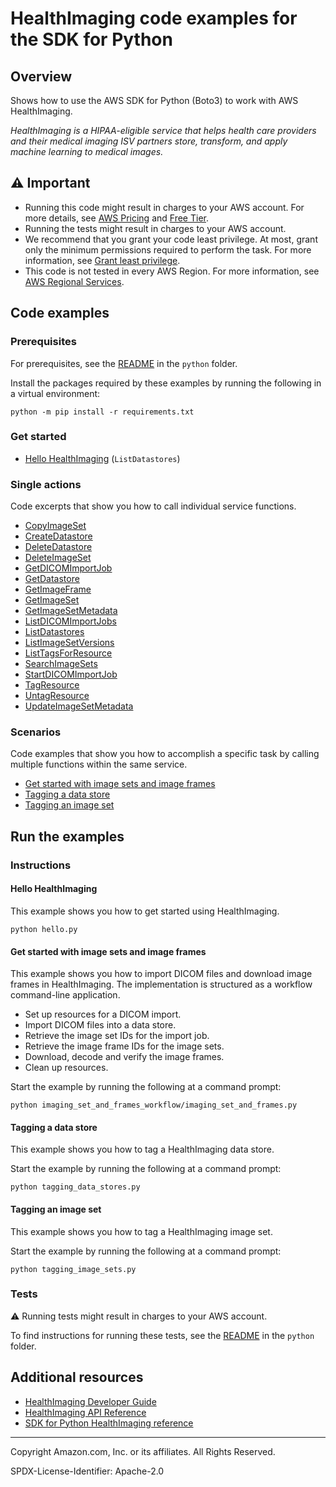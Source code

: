 # HealthImaging code examples for the SDK for Python

## Overview

Shows how to use the AWS SDK for Python (Boto3) to work with AWS HealthImaging.

<!--custom.overview.start-->
<!--custom.overview.end-->

_HealthImaging is a HIPAA-eligible service that helps health care providers and their medical imaging ISV partners store, transform, and apply machine learning to medical images._

## ⚠ Important

* Running this code might result in charges to your AWS account. For more details, see [AWS Pricing](https://aws.amazon.com/pricing/) and [Free Tier](https://aws.amazon.com/free/).
* Running the tests might result in charges to your AWS account.
* We recommend that you grant your code least privilege. At most, grant only the minimum permissions required to perform the task. For more information, see [Grant least privilege](https://docs.aws.amazon.com/IAM/latest/UserGuide/best-practices.html#grant-least-privilege).
* This code is not tested in every AWS Region. For more information, see [AWS Regional Services](https://aws.amazon.com/about-aws/global-infrastructure/regional-product-services).

<!--custom.important.start-->
<!--custom.important.end-->

## Code examples

### Prerequisites

For prerequisites, see the [README](../../README.md#Prerequisites) in the `python` folder.

Install the packages required by these examples by running the following in a virtual environment:

```
python -m pip install -r requirements.txt
```

<!--custom.prerequisites.start-->
<!--custom.prerequisites.end-->

### Get started

- [Hello HealthImaging](imaging_set_and_frames_workflow/hello.py#L4) (`ListDatastores`)


### Single actions

Code excerpts that show you how to call individual service functions.

- [CopyImageSet](medical_imaging_basics.py#L415)
- [CreateDatastore](medical_imaging_basics.py#L31)
- [DeleteDatastore](medical_imaging_basics.py#L104)
- [DeleteImageSet](medical_imaging_basics.py#L466)
- [GetDICOMImportJob](medical_imaging_basics.py#L158)
- [GetDatastore](medical_imaging_basics.py#L54)
- [GetImageFrame](medical_imaging_basics.py#L318)
- [GetImageSet](medical_imaging_basics.py#L241)
- [GetImageSetMetadata](medical_imaging_basics.py#L274)
- [ListDICOMImportJobs](medical_imaging_basics.py#L183)
- [ListDatastores](medical_imaging_basics.py#L79)
- [ListImageSetVersions](medical_imaging_basics.py#L350)
- [ListTagsForResource](medical_imaging_basics.py#L533)
- [SearchImageSets](medical_imaging_basics.py#L211)
- [StartDICOMImportJob](medical_imaging_basics.py#L124)
- [TagResource](medical_imaging_basics.py#L491)
- [UntagResource](medical_imaging_basics.py#L511)
- [UpdateImageSetMetadata](medical_imaging_basics.py#L381)

### Scenarios

Code examples that show you how to accomplish a specific task by calling multiple
functions within the same service.

- [Get started with image sets and image frames](imaging_set_and_frames_workflow/imaging_set_and_frames.py)
- [Tagging a data store](tagging_data_stores.py)
- [Tagging an image set](tagging_image_sets.py)


<!--custom.examples.start-->
<!--custom.examples.end-->

## Run the examples

### Instructions


<!--custom.instructions.start-->
<!--custom.instructions.end-->

#### Hello HealthImaging

This example shows you how to get started using HealthImaging.

```
python hello.py
```


#### Get started with image sets and image frames

This example shows you how to import DICOM files and download image frames in HealthImaging.</para>
 <para>The implementation is structured as a workflow command-line
 application.


- Set up resources for a DICOM import.
- Import DICOM files into a data store.
- Retrieve the image set IDs for the import job.
- Retrieve the image frame IDs for the image sets.
- Download, decode and verify the image frames.
- Clean up resources.

<!--custom.scenario_prereqs.medical-imaging_Scenario_ImageSetsAndFrames.start-->
<!--custom.scenario_prereqs.medical-imaging_Scenario_ImageSetsAndFrames.end-->

Start the example by running the following at a command prompt:

```
python imaging_set_and_frames_workflow/imaging_set_and_frames.py
```


<!--custom.scenarios.medical-imaging_Scenario_ImageSetsAndFrames.start-->
<!--custom.scenarios.medical-imaging_Scenario_ImageSetsAndFrames.end-->

#### Tagging a data store

This example shows you how to tag a HealthImaging data store.


<!--custom.scenario_prereqs.medical-imaging_Scenario_TaggingDataStores.start-->
<!--custom.scenario_prereqs.medical-imaging_Scenario_TaggingDataStores.end-->

Start the example by running the following at a command prompt:

```
python tagging_data_stores.py
```


<!--custom.scenarios.medical-imaging_Scenario_TaggingDataStores.start-->
<!--custom.scenarios.medical-imaging_Scenario_TaggingDataStores.end-->

#### Tagging an image set

This example shows you how to tag a HealthImaging image set.


<!--custom.scenario_prereqs.medical-imaging_Scenario_TaggingImageSets.start-->
<!--custom.scenario_prereqs.medical-imaging_Scenario_TaggingImageSets.end-->

Start the example by running the following at a command prompt:

```
python tagging_image_sets.py
```


<!--custom.scenarios.medical-imaging_Scenario_TaggingImageSets.start-->
<!--custom.scenarios.medical-imaging_Scenario_TaggingImageSets.end-->

### Tests

⚠ Running tests might result in charges to your AWS account.


To find instructions for running these tests, see the [README](../../README.md#Tests)
in the `python` folder.



<!--custom.tests.start-->
<!--custom.tests.end-->

## Additional resources

- [HealthImaging Developer Guide](https://docs.aws.amazon.com/healthimaging/latest/devguide/what-is.html)
- [HealthImaging API Reference](https://docs.aws.amazon.com/healthimaging/latest/APIReference/Welcome.html)
- [SDK for Python HealthImaging reference](https://boto3.amazonaws.com/v1/documentation/api/latest/reference/services/medical-imaging.html)

<!--custom.resources.start-->
<!--custom.resources.end-->

---

Copyright Amazon.com, Inc. or its affiliates. All Rights Reserved.

SPDX-License-Identifier: Apache-2.0